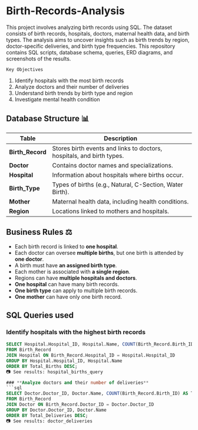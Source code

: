 # Birth-Records-Analysis
This project involves analyzing birth records using SQL. The dataset consists of birth records, hospitals, doctors, maternal health data, and birth types. The analysis aims to uncover insights such as birth trends by region, doctor-specific deliveries, and birth type frequencies. This repository contains SQL scripts, database schema, queries, ERD diagrams, and screenshots of the results.

    Key Objectives 

1. Identify hospitals with the most birth records
2. Analyze doctors and their number of deliveries
3. Understand birth trends by birth type and region
4. Investigate mental health condition

   



## Database Structure 📊

| **Table**       | **Description**  |
|---------------|----------------------------------------------|
| **Birth_Record** | Stores birth events and links to doctors, hospitals, and birth types. |
| **Doctor**  | Contains doctor names and specializations. |
| **Hospital**  | Information about hospitals where births occur. |
| **Birth_Type**  | Types of births (e.g., Natural, C-Section, Water Birth). |
| **Mother**  | Maternal health data, including health conditions. |
| **Region**  | Locations linked to mothers and hospitals. |

## Business Rules ⚖️

- Each birth record is linked to **one hospital**.
- Each doctor can oversee **multiple births**, but one birth is attended by **one doctor**.
- A birth must have **an assigned birth type**.
- Each mother is associated with **a single region**.
- Regions can have **multiple hospitals and doctors**.
- **One hospital** can have many birth records.
- **One birth type** can apply to multiple birth records.
- **One mother** can have only one birth record.

 ## SQL Queries used

  ### **Identify hospitals with the highest birth records**
```sql
SELECT Hospital.Hospital_ID, Hospital.Name, COUNT(Birth_Record.Birth_ID) AS Total_Births
FROM Birth_Record
JOIN Hospital ON Birth_Record.Hospital_ID = Hospital.Hospital_ID
GROUP BY Hospital.Hospital_ID, Hospital.Name
ORDER BY Total_Births DESC;
📷 See results: hospital_births_query

### **Analyze doctors and their number of deliveries**
```sql
SELECT Doctor.Doctor_ID, Doctor.Name, COUNT(Birth_Record.Birth_ID) AS Total_Deliveries
FROM Birth_Record
JOIN Doctor ON Birth_Record.Doctor_ID = Doctor.Doctor_ID
GROUP BY Doctor.Doctor_ID, Doctor.Name
ORDER BY Total_Deliveries DESC;
📷 See results: doctor_deliveries 

   
